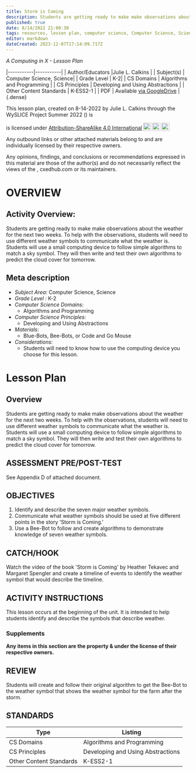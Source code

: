 ```yaml
---
title: Storm is Coming
description: Students are getting ready to make make observations about the weather for the next two weeks.  To help with the observations, students will need to use different weather symbols to communicate what the weather is.  Students will use a small computing device to follow simple algorithms to match a sky symbol.  They will then write and test their own algorithms to predict the cloud cover for tomorrow.
published: true
date: 8/14/2022 21:00:30
tags: resources, lesson plan, computer science, Computer Science, Science 
editor: markdown
dateCreated: 2023-12-07T17:14:09.717Z
---
```

*A Computing in X - Lesson Plan*

|-----------|-----------|
| Author/Educators |Julie L. Calkins |
| Subject(s) | Computer Science, Science|
| Grade Level | K-2|
| CS Domains | Algorithms and Programming |
| CS Principles | Developing and Using Abstractions |
| Other Content Standards | K-ESS2-1 | 
| PDF | Available [via GoogleDrive]() |
{.dense}






This lesson plan, created on 8-14-2022 by Julie L. Calkins through the  WySLICE Project Summer 2022 () is  <p xmlns:cc="http://creativecommons.org/ns#" >  is licensed under <a href="http://creativecommons.org/licenses/by-sa/4.0/?ref=chooser-v1" target="_blank" rel="license noopener noreferrer" style="display:inline-block;">Attribution-ShareAlike 4.0 International<img style="height:22px!important;margin-left:3px;vertical-align:text-bottom;" src="https://mirrors.creativecommons.org/presskit/icons/cc.svg?ref=chooser-v1"><img style="height:22px!important;margin-left:3px;vertical-align:text-bottom;" src="https://mirrors.creativecommons.org/presskit/icons/by.svg?ref=chooser-v1"><img style="height:22px!important;margin-left:3px;vertical-align:text-bottom;" src="https://mirrors.creativecommons.org/presskit/icons/sa.svg?ref=chooser-v1"></a></p>


Any outbound links or other attached materials belong to and are individually licensed by their respective owners. 


Any opinions, findings, and conclusions or recommendations expressed in this material are those of the author(s) and do not necessarily reflect the views of the , cxedhub.com or its maintainers.


# OVERVIEW
## Activity Overview:  
Students are getting ready to make make observations about the weather for the next two weeks.  To help with the observations, students will need to use different weather symbols to communicate what the weather is.  Students will use a small computing device to follow simple algorithms to match a sky symbol.  They will then write and test their own algorithms to predict the cloud cover for tomorrow.
## Meta description
+ *Subject Area:* Computer Science, Science 
+ *Grade Level :* K-2 
+ *Computer Science Domains:*
   + Algorithms and Programming
+ *Computer Science Principles:*
   + Developing and Using Abstractions
+ *Materials:* 
   + Blue-Bots, Bee-Bots, or Code and Go Mouse
+ *Considerations:*
   + Students will need to know how to use the computing device you choose for this lesson.


# Lesson Plan
## Overview
Students are getting ready to make make observations about the weather for the next two weeks.  To help with the observations, students will need to use different weather symbols to communicate what the weather is.  Students will use a small computing device to follow simple algorithms to match a sky symbol.  They will then write and test their own algorithms to predict the cloud cover for tomorrow.
## ASSESSMENT PRE/POST-TEST
See Appendix D of attached document.
## OBJECTIVES
1. Identify and describe the seven major weather symbols.
2.  Communicate what weather symbols should be used at five different points in the story 'Storm is Coming.'
3.  Use a Bee-Bot to follow and create algorithms to demonstrate knowledge of seven weather symbols.


## CATCH/HOOK
Watch the video of the book 'Storm is Coming' by Heather Tekavec and Margaret Spengler and create a timeline of events to identify the weather symbol that would describe the timeline.


## ACTIVITY INSTRUCTIONS
This lesson occurs at the beginning of the unit.  It is intended to help students identify and describe the symbols that describe weather.


### Supplements
**Any items in this section are the property & under the license of their respective owners.**






## REVIEW
Students will create and follow their original algorithm to get the Bee-Bot to the weather symbol that shows the weather symbol for the farm after the storm.
## STANDARDS        
| Type | Listing | 
|-----------|-----------|
| CS Domains  | Algorithms and Programming|
| CS Principles   | Developing and Using Abstractions|
| Other Content Standards | K-ESS2-1  |